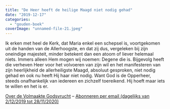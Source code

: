 ```yaml
---
title: "De Heer heeft de heilige Maagd niet nodig gehad"
date: "2019-12-17"
categories: 
  - "gouden-boek"
coverImage: "unnamed-file-21.jpeg"
---
```


Ik erken met heel de Kerk, dat Maria enkel een schepsel is, voortgekomen uit de handen van de Allerhoogste, en dat zij dus, vergeleken bij zijn oneindige majesteit, minder betekent dan een atoom of liever helemaal niets. Immers alleen Hem mogen wij noemen: Degene die is. Bijgevolg heeft die verheven Heer voor het volvoeren van zijn wil en het manifesteren van zijn heerlijkheid de allerheiligste Maagd, absoluut gesproken, niet nodig gehad en ook nu heeft Hij haar niet nodig. Want God is de Opperheer, steeds onafhankelijk van iedereen en zichzelf toereikend. Hij hoeft maar iets te willen en het is er.

[Over de Volmaakte Godsvrucht](/blog/een-jaar-lang-volmaakte-godsvrucht/) – [Abonneren per email (dagelijks van 2/12/2019 tot 28/11/2020)](http://eepurl.com/9RKvX)
